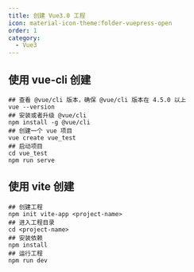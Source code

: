 ```yaml
---
title: 创建 Vue3.0 工程
icon: material-icon-theme:folder-vuepress-open
order: 1
category:
  - Vue3
---
```


## 使用 vue-cli 创建

````shell
## 查看 @vue/cli 版本，确保 @vue/cli 版本在 4.5.0 以上
vue --version
## 安装或者升级 @vue/cli
npm install -g @vue/cli
## 创建一个 vue 项目
vue create vue_test
## 启动项目
cd vue_test
npm run serve
````

## 使用 vite 创建

````shell
## 创建工程
npm init vite-app <project-name>
## 进入工程目录
cd <project-name>
## 安装依赖
npm install
## 运行工程
npm run dev
````